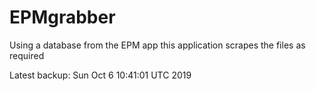 # EPMgrabber
Using a database from the EPM app this application scrapes the files as required


Latest backup: Sun Oct 6 10:41:01 UTC 2019
